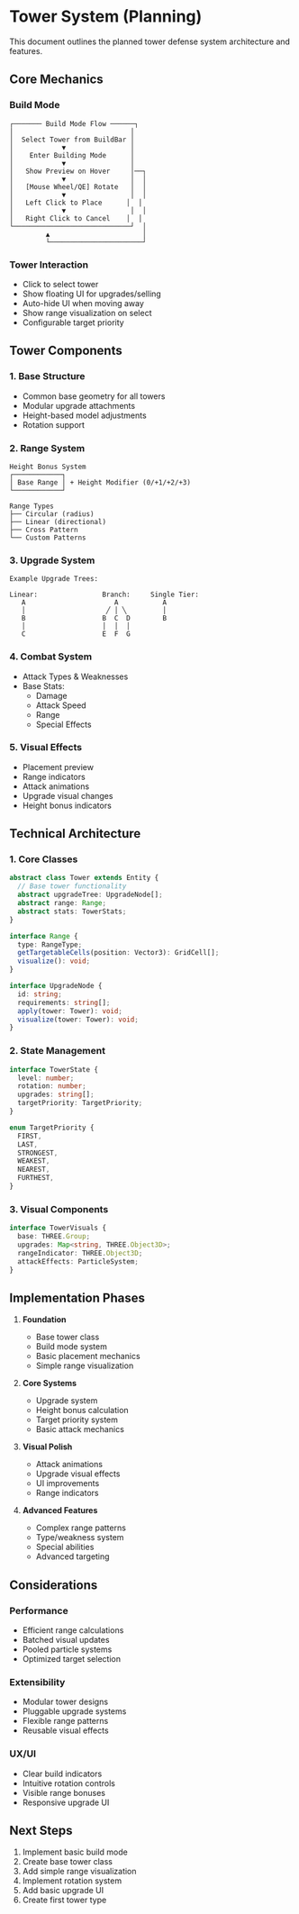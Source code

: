 # Tower System (Planning)

This document outlines the planned tower defense system architecture and features.

## Core Mechanics

### Build Mode

```ascii
┌─────── Build Mode Flow ──────┐
│                             │
│  Select Tower from BuildBar │
│            ▼                │
│    Enter Building Mode      │
│            ▼                │
│   Show Preview on Hover     │──┐
│            ▼                │  │
│   [Mouse Wheel/QE] Rotate   │  │
│            ▼                │  │
│   Left Click to Place      │  │
│            ▼                │  │
│   Right Click to Cancel    │  │
└─────────────────────────────┘  │
         ▲                       │
         └───────────────────────┘
```

### Tower Interaction

- Click to select tower
- Show floating UI for upgrades/selling
- Auto-hide UI when moving away
- Show range visualization on select
- Configurable target priority

## Tower Components

### 1. Base Structure

- Common base geometry for all towers
- Modular upgrade attachments
- Height-based model adjustments
- Rotation support

### 2. Range System

```ascii
Height Bonus System
┌────────────┐
│ Base Range │ + Height Modifier (0/+1/+2/+3)
└────────────┘

Range Types
├── Circular (radius)
├── Linear (directional)
├── Cross Pattern
└── Custom Patterns
```

### 3. Upgrade System

```ascii
Example Upgrade Trees:

Linear:                Branch:     Single Tier:
   A                      A           A
   │                    ╱ │ ╲         │
   B                   B  C  D        B
   │                   │  │  │
   C                   E  F  G
```

### 4. Combat System

- Attack Types & Weaknesses
- Base Stats:
  - Damage
  - Attack Speed
  - Range
  - Special Effects

### 5. Visual Effects

- Placement preview
- Range indicators
- Attack animations
- Upgrade visual changes
- Height bonus indicators

## Technical Architecture

### 1. Core Classes

```typescript
abstract class Tower extends Entity {
  // Base tower functionality
  abstract upgradeTree: UpgradeNode[];
  abstract range: Range;
  abstract stats: TowerStats;
}

interface Range {
  type: RangeType;
  getTargetableCells(position: Vector3): GridCell[];
  visualize(): void;
}

interface UpgradeNode {
  id: string;
  requirements: string[];
  apply(tower: Tower): void;
  visualize(tower: Tower): void;
}
```

### 2. State Management

```typescript
interface TowerState {
  level: number;
  rotation: number;
  upgrades: string[];
  targetPriority: TargetPriority;
}

enum TargetPriority {
  FIRST,
  LAST,
  STRONGEST,
  WEAKEST,
  NEAREST,
  FURTHEST,
}
```

### 3. Visual Components

```typescript
interface TowerVisuals {
  base: THREE.Group;
  upgrades: Map<string, THREE.Object3D>;
  rangeIndicator: THREE.Object3D;
  attackEffects: ParticleSystem;
}
```

## Implementation Phases

1. **Foundation**

   - Base tower class
   - Build mode system
   - Basic placement mechanics
   - Simple range visualization

2. **Core Systems**

   - Upgrade system
   - Height bonus calculation
   - Target priority system
   - Basic attack mechanics

3. **Visual Polish**

   - Attack animations
   - Upgrade visual effects
   - UI improvements
   - Range indicators

4. **Advanced Features**
   - Complex range patterns
   - Type/weakness system
   - Special abilities
   - Advanced targeting

## Considerations

### Performance

- Efficient range calculations
- Batched visual updates
- Pooled particle systems
- Optimized target selection

### Extensibility

- Modular tower designs
- Pluggable upgrade systems
- Flexible range patterns
- Reusable visual effects

### UX/UI

- Clear build indicators
- Intuitive rotation controls
- Visible range bonuses
- Responsive upgrade UI

## Next Steps

1. Implement basic build mode
2. Create base tower class
3. Add simple range visualization
4. Implement rotation system
5. Add basic upgrade UI
6. Create first tower type
